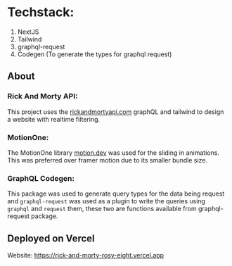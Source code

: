 # Techstack:
1. NextJS
2. Tailwind
3. graphql-request 
4. Codegen (To generate the types for graphql request)

## About
### Rick And Morty API:
This project uses the [rickandmortyapi.com](https://rickandmortyapi.com/documentation/#graphql) graphQL and tailwind to design a website with realtime filtering.

### MotionOne:
The MotionOne library [motion.dev](https://https://motion.dev/) was used for the sliding in animations. This was preferred over framer motion due to its smaller bundle size.

### GraphQL Codegen:
This package was used to generate query types for the data being request and `graphql-request` was used as a plugin to write the queries using `graphql` and `request` them, these two are functions available from graphql-request package. 


## Deployed on Vercel
Website: https://rick-and-morty-rosy-eight.vercel.app

